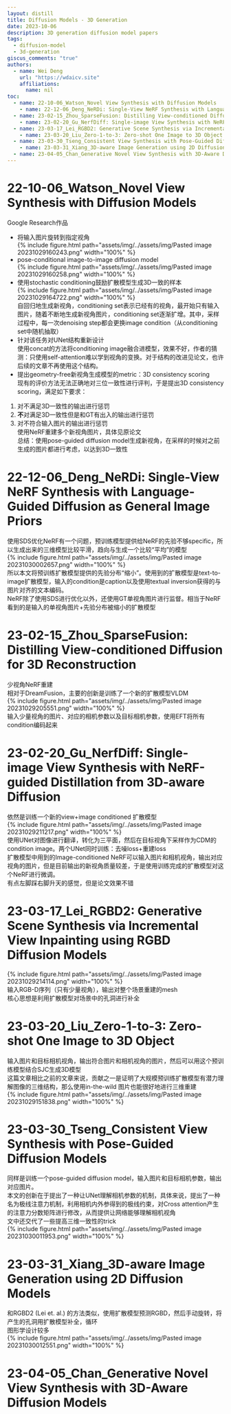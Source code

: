 ```yaml
---  
layout: distill  
title: Diffusion Models - 3D Generation  
date: 2023-10-06  
description: 3D generation diffusion model papers  
tags:  
  - diffusion-model  
  - 3d-generation  
giscus_comments: "true"  
authors:  
  - name: Wei Deng  
    url: "https://wdaicv.site"  
    affiliations:  
      name: nil  
toc:  
  - name: 22-10-06_Watson_Novel View Synthesis with Diffusion Models  
	- name: 22-12-06_Deng_NeRDi: Single-View NeRF Synthesis with Language-Guided Diffusion as General Image Priors  
  - name: 23-02-15_Zhou_SparseFusion: Distilling View-conditioned Diffusion for 3D Reconstruction  
	- name: 23-02-20_Gu_NerfDiff: Single-image View Synthesis with NeRF-guided Distillation from 3D-aware Diffusion  
  - name: 23-03-17_Lei_RGBD2: Generative Scene Synthesis via Incremental View Inpainting using RGBD Diffusion Models  
	- name: 23-03-20_Liu_Zero-1-to-3: Zero-shot One Image to 3D Object  
  - name: 23-03-30_Tseng_Consistent View Synthesis with Pose-Guided Diffusion Models  
	- name: 23-03-31_Xiang_3D-aware Image Generation using 2D Diffusion Models  
  - name: 23-04-05_Chan_Generative Novel View Synthesis with 3D-Aware Diffusion Models  
---  
```

# 22-10-06_Watson_Novel View Synthesis with Diffusion Models  
Google Research作品  
- 将输入图片旋转到指定视角  
{% include figure.html path="assets/img/../assets/img/Pasted image 20231029160243.png" width="100%" %}  
- pose-conditional image-to-image diffusion model  
{% include figure.html path="assets/img/../assets/img/Pasted image 20231029160258.png" width="100%" %}  
- 使用stochastic conditioning鼓励扩散模型生成3D一致的样本  
{% include figure.html path="assets/img/../assets/img/Pasted image 20231029164722.png" width="100%" %}  
自回归地生成新视角，conditioning set表示已经有的视角，最开始只有输入图片，随着不断地生成新视角图片，conditioning set逐渐扩增。其中，采样过程中，每一次denoising step都会更换image condition（从conditioning set中随机抽取）  
- 针对该任务对UNet结构重新设计  
使用concat的方法将conditioning image融合进模型，效果不好，作者的猜测：只使用self-attention难以学到视角的变换。对于结构的改进见论文，也许后续的文章不再使用这个结构。  
- 提出geometry-free新视角生成模型的metric：3D consistency scoring  
现有的评价方法无法正确地对三位一致性进行评判，于是提出3D consistency scoring，满足如下要求：  
1. 对不满足3D一致性的输出进行惩罚  
2. **不**对满足3D一致性但是和GT有出入的输出进行惩罚  
3. 对不符合输入图片的输出进行惩罚  
使用NeRF重建多个新视角图片，具体见原论文  
总结：使用pose-guided diffusion model生成新视角，在采样的时候对之前生成的图片都进行考虑，以达到3D一致性  
  
# 22-12-06_Deng_NeRDi: Single-View NeRF Synthesis with Language-Guided Diffusion as General Image Priors  
使用SDS优化NeRF有一个问题，预训练模型提供给NeRF的先验不够specific，所以生成出来的三维模型比较平滑，趋向与生成一个比较“平均”的模型  
{% include figure.html path="assets/img/../assets/img/Pasted image 20231030002657.png" width="100%" %}  
所以本文将预训练扩散模型提供的先验分布“缩小”。使用到的扩散模型是text-to-image扩散模型，输入的condition是caption以及使用textual inversion获得的与图片对齐的文本编码。  
NeRF除了使用SDS进行优化以外，还使用GT单视角图片进行监督。相当于NeRF看到的是输入的单视角图片+先验分布被缩小的扩散模型  
  
# 23-02-15_Zhou_SparseFusion: Distilling View-conditioned Diffusion for 3D Reconstruction  
少视角NeRF重建  
相对于DreamFusion，主要的创新是训练了一个新的扩散模型VLDM  
{% include figure.html path="assets/img/../assets/img/Pasted image 20231029205551.png" width="100%" %}  
输入少量视角的图片、对应的相机参数以及目标相机参数，使用EFT将所有condition编码起来  
  
# 23-02-20_Gu_NerfDiff: Single-image View Synthesis with NeRF-guided Distillation from 3D-aware Diffusion  
依然是训练一个新的view+image conditioned 扩散模型  
{% include figure.html path="assets/img/../assets/img/Pasted image 20231029211217.png" width="100%" %}  
使用UNet对图像进行翻译，转化为三平面，然后在目标视角下采样作为CDM的condition image。两个UNet同时训练：去噪loss+重建loss  
扩散模型中用到的Image-conditioned NeRF可以输入图片和相机视角，输出对应视角的图片，但是目前输出的新视角质量较差，于是使用训练完成的扩散模型对这个NeRF进行微调。  
有点左脚踩右脚升天的感觉，但是论文效果不错  
  
# 23-03-17_Lei_RGBD2: Generative Scene Synthesis via Incremental View Inpainting using RGBD Diffusion Models  
{% include figure.html path="assets/img/../assets/img/Pasted image 20231029214114.png" width="100%" %}  
输入RGB-D序列（只有少量视角），输出对整个场景重建的mesh  
核心思想是利用扩散模型对场景中的孔洞进行补全  
  
# 23-03-20_Liu_Zero-1-to-3: Zero-shot One Image to 3D Object  
输入图片和目标相机视角，输出符合图片和相机视角的图片，然后可以用这个预训练模型结合SJC生成3D模型  
这篇文章相比之前的文章来说，贡献之一是证明了大规模预训练扩散模型有潜力理解图像的三维结构，那么使用in-the-wild 图片也能很好地进行三维重建  
{% include figure.html path="assets/img/../assets/img/Pasted image 20231029151838.png" width="100%" %}  
  
# 23-03-30_Tseng_Consistent View Synthesis with Pose-Guided Diffusion Models  
同样是训练一个pose-guided diffusion model，输入图片和目标相机参数，输出对应图片。  
本文的创新在于提出了一种让UNet理解相机参数的机制，具体来说，提出了一种名为极线注意力机制，利用相机内外参得到的极线约束，对Cross attention产生的注意力分数矩阵进行修改，从而提供让网络能够理解相机视角  
文中还交代了一些提高三维一致性的trick  
{% include figure.html path="assets/img/../assets/img/Pasted image 20231030011953.png" width="100%" %}  
# 23-03-31_Xiang_3D-aware Image Generation using 2D Diffusion Models  
和RGBD2 (Lei et. al.) 的方法类似，使用扩散模型预测RGBD，然后手动旋转，将产生的孔洞用扩散模型补全，循环  
图形学设计较多  
{% include figure.html path="assets/img/../assets/img/Pasted image 20231030012551.png" width="100%" %}  
  
# 23-04-05_Chan_Generative Novel View Synthesis with 3D-Aware Diffusion Models  
